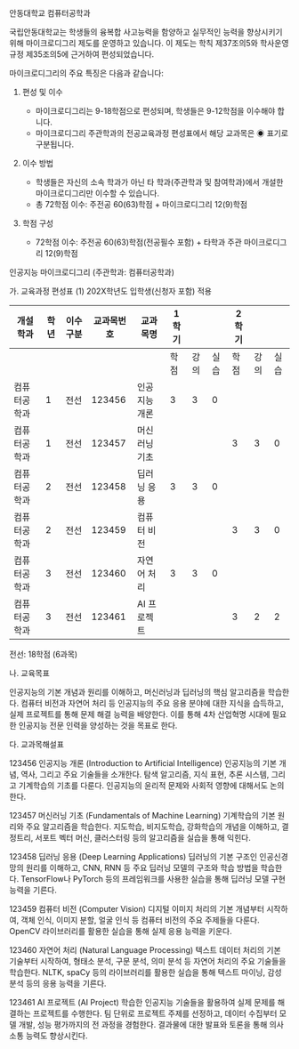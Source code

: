 안동대학교 컴퓨터공학과

국립안동대학교는 학생들의 융복합 사고능력을 함양하고 실무적인 능력을 향상시키기 위해 마이크로디그리 제도를 운영하고 있습니다. 이 제도는 학칙 제37조의5와 학사운영규정 제35조의5에 근거하여 편성되었습니다.

마이크로디그리의 주요 특징은 다음과 같습니다:

1. 편성 및 이수
   - 마이크로디그리는 9-18학점으로 편성되며, 학생들은 9-12학점을 이수해야 합니다.
   - 마이크로디그리 주관학과의 전공교육과정 편성표에서 해당 교과목은 ◉ 표기로 구분됩니다.

2. 이수 방법
   - 학생들은 자신의 소속 학과가 아닌 타 학과(주관학과 및 참여학과)에서 개설한 마이크로디그리만 이수할 수 있습니다.
   - 총 72학점 이수: 주전공 60(63)학점 + 마이크로디그리 12(9)학점

3. 학점 구성
   - 72학점 이수: 주전공 60(63)학점(전공필수 포함) + 타학과 주관 마이크로디그리 12(9)학점


인공지능 마이크로디그리 (주관학과: 컴퓨터공학과)

가. 교육과정 편성표
(1) 202X학년도 입학생(신청자 포함) 적용

| 개설학과 | 학년 | 이수구분 | 교과목번호 | 교과목명 | 1학기 |  |  | 2학기 |  |  |
|----------|------|----------|------------|----------|-------|-------|-------|-------|-------|-------|
|          |      |          |            |          | 학점 | 강의 | 실습 | 학점 | 강의 | 실습 |
| 컴퓨터공학과 | 1 | 전선 | 123456 | 인공지능 개론 | 3 | 3 | 0 |  |  |  |
| 컴퓨터공학과 | 1 | 전선 | 123457 | 머신러닝 기초 |  |  |  | 3 | 3 | 0 |
| 컴퓨터공학과 | 2 | 전선 | 123458 | 딥러닝 응용 | 3 | 3 | 0 |  |  |  |
| 컴퓨터공학과 | 2 | 전선 | 123459 | 컴퓨터 비전 |  |  |  | 3 | 3 | 0 |
| 컴퓨터공학과 | 3 | 전선 | 123460 | 자연어 처리 | 3 | 3 | 0 |  |  |  |
| 컴퓨터공학과 | 3 | 전선 | 123461 | AI 프로젝트 |  |  |  | 3 | 2 | 2 |

전선: 18학점 (6과목)

나. 교육목표

인공지능의 기본 개념과 원리를 이해하고, 머신러닝과 딥러닝의 핵심 알고리즘을 학습한다. 컴퓨터 비전과 자연어 처리 등 인공지능의 주요 응용 분야에 대한 지식을 습득하고, 실제 프로젝트를 통해 문제 해결 능력을 배양한다. 이를 통해 4차 산업혁명 시대에 필요한 인공지능 전문 인력을 양성하는 것을 목표로 한다.

다. 교과목해설표

123456 인공지능 개론 (Introduction to Artificial Intelligence)
인공지능의 기본 개념, 역사, 그리고 주요 기술들을 소개한다. 탐색 알고리즘, 지식 표현, 추론 시스템, 그리고 기계학습의 기초를 다룬다. 인공지능의 윤리적 문제와 사회적 영향에 대해서도 논의한다.

123457 머신러닝 기초 (Fundamentals of Machine Learning)
기계학습의 기본 원리와 주요 알고리즘을 학습한다. 지도학습, 비지도학습, 강화학습의 개념을 이해하고, 결정트리, 서포트 벡터 머신, 클러스터링 등의 알고리즘을 실습을 통해 익힌다.

123458 딥러닝 응용 (Deep Learning Applications)
딥러닝의 기본 구조인 인공신경망의 원리를 이해하고, CNN, RNN 등 주요 딥러닝 모델의 구조와 학습 방법을 학습한다. TensorFlow나 PyTorch 등의 프레임워크를 사용한 실습을 통해 딥러닝 모델 구현 능력을 기른다.

123459 컴퓨터 비전 (Computer Vision)
디지털 이미지 처리의 기본 개념부터 시작하여, 객체 인식, 이미지 분할, 얼굴 인식 등 컴퓨터 비전의 주요 주제들을 다룬다. OpenCV 라이브러리를 활용한 실습을 통해 실제 응용 능력을 키운다.

123460 자연어 처리 (Natural Language Processing)
텍스트 데이터 처리의 기본 기술부터 시작하여, 형태소 분석, 구문 분석, 의미 분석 등 자연어 처리의 주요 기술들을 학습한다. NLTK, spaCy 등의 라이브러리를 활용한 실습을 통해 텍스트 마이닝, 감성 분석 등의 응용 능력을 기른다.

123461 AI 프로젝트 (AI Project)
학습한 인공지능 기술들을 활용하여 실제 문제를 해결하는 프로젝트를 수행한다. 팀 단위로 프로젝트 주제를 선정하고, 데이터 수집부터 모델 개발, 성능 평가까지의 전 과정을 경험한다. 결과물에 대한 발표와 토론을 통해 의사소통 능력도 향상시킨다.
